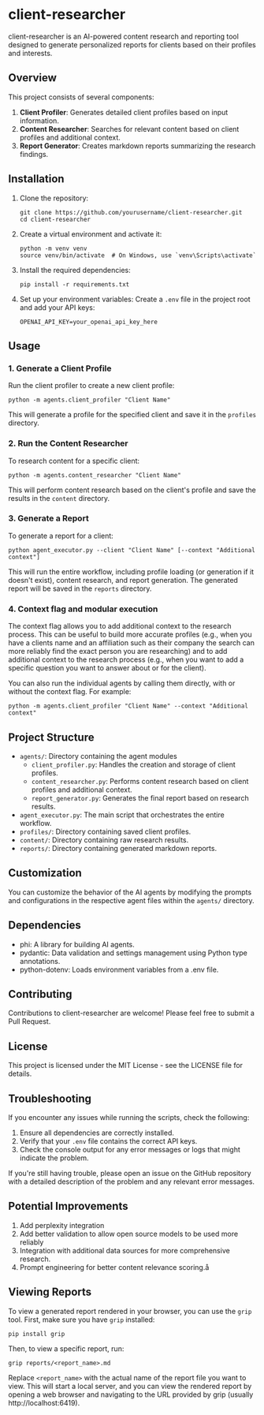 # client-researcher

client-researcher is an AI-powered content research and reporting tool designed to generate personalized reports for clients based on their profiles and interests.

## Overview

This project consists of several components:

1. **Client Profiler**: Generates detailed client profiles based on input information.
2. **Content Researcher**: Searches for relevant content based on client profiles and additional context.
3. **Report Generator**: Creates markdown reports summarizing the research findings.

## Installation

1. Clone the repository:
   ```
   git clone https://github.com/yourusername/client-researcher.git
   cd client-researcher
   ```

2. Create a virtual environment and activate it:
   ```
   python -m venv venv
   source venv/bin/activate  # On Windows, use `venv\Scripts\activate`
   ```

3. Install the required dependencies:
   ```
   pip install -r requirements.txt
   ```

4. Set up your environment variables:
   Create a `.env` file in the project root and add your API keys:
   ```
   OPENAI_API_KEY=your_openai_api_key_here
   ```

## Usage

### 1. Generate a Client Profile

Run the client profiler to create a new client profile:

```
python -m agents.client_profiler "Client Name"
```

This will generate a profile for the specified client and save it in the `profiles` directory.

### 2. Run the Content Researcher

To research content for a specific client:

```
python -m agents.content_researcher "Client Name"
```

This will perform content research based on the client's profile and save the results in the `content` directory.

### 3. Generate a Report

To generate a report for a client:

```
python agent_executor.py --client "Client Name" [--context "Additional context"]
```

This will run the entire workflow, including profile loading (or generation if it doesn't exist), content research, and report generation. The generated report will be saved in the `reports` directory.

### 4. Context flag and modular execution

The context flag allows you to add additional context to the research process. This can be useful to build more accurate profiles (e.g., when you have a clients name and an affiliation such as their company the search can more reliably find the exact person you are researching) and to add additional context to the research process (e.g., when you want to add a specific question you want to answer about or for the client).

You can also run the individual agents by calling them directly, with or without the context flag. For example:

```
python -m agents.client_profiler "Client Name" --context "Additional context"
```

## Project Structure

- `agents/`: Directory containing the agent modules
  - `client_profiler.py`: Handles the creation and storage of client profiles.
  - `content_researcher.py`: Performs content research based on client profiles and additional context.
  - `report_generator.py`: Generates the final report based on research results.
- `agent_executor.py`: The main script that orchestrates the entire workflow.
- `profiles/`: Directory containing saved client profiles.
- `content/`: Directory containing raw research results.
- `reports/`: Directory containing generated markdown reports.

## Customization

You can customize the behavior of the AI agents by modifying the prompts and configurations in the respective agent files within the `agents/` directory.

## Dependencies

- phi: A library for building AI agents.
- pydantic: Data validation and settings management using Python type annotations.
- python-dotenv: Loads environment variables from a .env file.

## Contributing

Contributions to client-researcher are welcome! Please feel free to submit a Pull Request.

## License

This project is licensed under the MIT License - see the LICENSE file for details.

## Troubleshooting

If you encounter any issues while running the scripts, check the following:

1. Ensure all dependencies are correctly installed.
2. Verify that your `.env` file contains the correct API keys.
3. Check the console output for any error messages or logs that might indicate the problem.

If you're still having trouble, please open an issue on the GitHub repository with a detailed description of the problem and any relevant error messages.

## Potential Improvements

1. Add perplexity integration
2. Add better validation to allow open source models to be used more reliably
3. Integration with additional data sources for more comprehensive research.
4. Prompt engineering for better content relevance scoring.å

## Viewing Reports

To view a generated report rendered in your browser, you can use the `grip` tool. First, make sure you have `grip` installed:

```
pip install grip
```

Then, to view a specific report, run:

```
grip reports/<report_name>.md
```

Replace `<report_name>` with the actual name of the report file you want to view. This will start a local server, and you can view the rendered report by opening a web browser and navigating to the URL provided by grip (usually http://localhost:6419).
